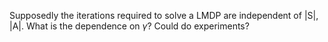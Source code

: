 

Supposedly the iterations required to solve a LMDP are independent of |S|, |A|.
What is the dependence on $\gamma$?
Could do experiments?
